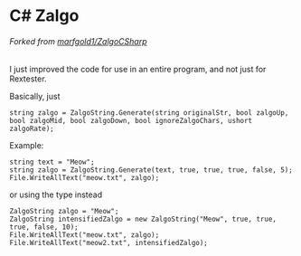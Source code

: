 # C# Zalgo
###### Forked from [marfgold1/ZalgoCSharp](https://github.com/marfgold1/ZalgoCSharp)

I just improved the code for use in an entire program, and not just for Rextester.

Basically, just
```
string zalgo = ZalgoString.Generate(string originalStr, bool zalgoUp, bool zalgoMid, bool zalgoDown, bool ignoreZalgoChars, ushort zalgoRate);
```

Example:
```
string text = "Meow";
string zalgo = ZalgoString.Generate(text, true, true, true, false, 5);
File.WriteAllText("meow.txt", zalgo);
```

or using the type instead

```
ZalgoString zalgo = "Meow";
ZalgoString intensifiedZalgo = new ZalgoString("Meow", true, true, true, false, 10);
File.WriteAllText("meow.txt", zalgo);
File.WriteAllText("meow2.txt", intensifiedZalgo);
```
